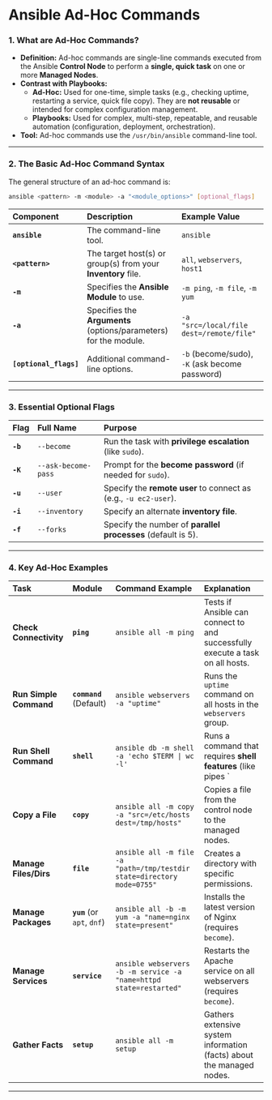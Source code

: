 # Ansible Ad-Hoc Commands

### **1. What are Ad-Hoc Commands?**

  * **Definition:** Ad-hoc commands are single-line commands executed from the Ansible **Control Node** to perform a **single, quick task** on one or more **Managed Nodes**.
  * **Contrast with Playbooks:**
      * **Ad-Hoc:** Used for one-time, simple tasks (e.g., checking uptime, restarting a service, quick file copy). They are **not reusable** or intended for complex configuration management.
      * **Playbooks:** Used for complex, multi-step, repeatable, and reusable automation (configuration, deployment, orchestration).
  * **Tool:** Ad-hoc commands use the `/usr/bin/ansible` command-line tool.

-----

### **2. The Basic Ad-Hoc Command Syntax**

The general structure of an ad-hoc command is:

```bash
ansible <pattern> -m <module> -a "<module_options>" [optional_flags]
```

| Component | Description | Example Value |
| :--- | :--- | :--- |
| **`ansible`** | The command-line tool. | `ansible` |
| **`<pattern>`** | The target host(s) or group(s) from your **Inventory** file. | `all`, `webservers`, `host1` |
| **`-m`** | Specifies the **Ansible Module** to use. | `-m ping`, `-m file`, `-m yum` |
| **`-a`** | Specifies the **Arguments** (options/parameters) for the module. | `-a "src=/local/file dest=/remote/file"` |
| **`[optional_flags]`** | Additional command-line options. | `-b` (become/sudo), `-K` (ask become password) |

-----

### **3. Essential Optional Flags**

| Flag | Full Name | Purpose |
| :--- | :--- | :--- |
| **`-b`** | `--become` | Run the task with **privilege escalation** (like `sudo`). |
| **`-K`** | `--ask-become-pass` | Prompt for the **become password** (if needed for `sudo`). |
| **`-u`** | `--user` | Specify the **remote user** to connect as (e.g., `-u ec2-user`). |
| **`-i`** | `--inventory` | Specify an alternate **inventory file**. |
| **`-f`** | `--forks` | Specify the number of **parallel processes** (default is 5). |

-----

### **4. Key Ad-Hoc Examples**

| Task | Module | Command Example | Explanation |
| :--- | :--- | :--- | :--- |
| **Check Connectivity** | **`ping`** | `ansible all -m ping` | Tests if Ansible can connect to and successfully execute a task on all hosts. |
| **Run Simple Command** | **`command`** (Default) | `ansible webservers -a "uptime"` | Runs the `uptime` command on all hosts in the `webservers` group. |
| **Run Shell Command** | **`shell`** | `ansible db -m shell -a 'echo $TERM \| wc -l'` | Runs a command that requires **shell features** (like pipes `|` or variables `$`). |
| **Copy a File** | **`copy`** | `ansible all -m copy -a "src=/etc/hosts dest=/tmp/hosts"` | Copies a file from the control node to the managed nodes. |
| **Manage Files/Dirs** | **`file`** | `ansible all -m file -a "path=/tmp/testdir state=directory mode=0755"` | Creates a directory with specific permissions. |
| **Manage Packages** | **`yum`** (or `apt`, `dnf`) | `ansible all -b -m yum -a "name=nginx state=present"` | Installs the latest version of Nginx (requires `become`). |
| **Manage Services** | **`service`** | `ansible webservers -b -m service -a "name=httpd state=restarted"` | Restarts the Apache service on all webservers (requires `become`). |
| **Gather Facts** | **`setup`** | `ansible all -m setup` | Gathers extensive system information (facts) about the managed nodes. |

-----

